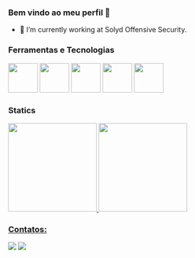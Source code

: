 ### Bem vindo ao meu perfil 👋

- 🔭 I’m currently working at Solyd Offensive Security.

### Ferramentas e Tecnologias

<img src="https://cdn.jsdelivr.net/gh/devicons/devicon/icons/javascript/javascript-original.svg" width="60" /> <img src="https://cdn.jsdelivr.net/gh/devicons/devicon/icons/react/react-original.svg" width="60" /> <img src="https://cdn.jsdelivr.net/gh/devicons/devicon@latest/icons/linux/linux-original.svg" width="60" /> <img src="https://cdn.jsdelivr.net/gh/devicons/devicon@latest/icons/css3/css3-original.svg" width="60"/> <img src="https://cdn.jsdelivr.net/gh/devicons/devicon@latest/icons/html5/html5-original.svg" width="60"/>
          

### Statics
<div>
<a href="https://github.com/brendosf">
<img height="180em" src="https://github-readme-stats.vercel.app/api/top-langs/?username=nesantana&layout=compact&langs_count=7&theme=dark"/>
<img height="180em" src="https://github-readme-stats.vercel.app/api?username=nesantana&show_icons=true&theme=dark&include_all_commits=true&count_private=true"/>
</div>

### Contatos:

<div>
<a href = "mailto:contato@devbrendo.com"><img src="https://img.shields.io/badge/Gmail-D14836?style=for-the-badge&logo=gmail&logoColor=white" target="_blank"></a>
<a href="https://www.linkedin.com/in/brendo-silva-ferreira/" target="_blank"><img src="https://img.shields.io/badge/-LinkedIn-%230077B5?style=for-the-badge&logo=linkedin&logoColor=white" target="_blank"></a>   
</div>
